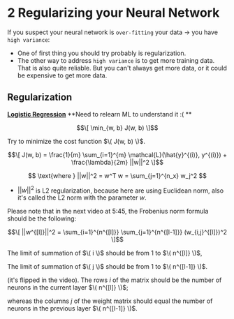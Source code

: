 # 2 Regularizing your Neural Network

If you suspect your neural network is `over-fitting` your data -> you have `high variance`:
- One of first thing you should try probably is regularization.
- The other way to address `high variance` is to get more training data. That is also quite reliable. But you can't always get more data, or it could be expensive to get more data.

## Regularization

[**Logistic Regression**](PENDING)
**Need to relearn ML to understand it  :( **

$$\[
\min_{w, b} J(w, b)
\]$$

Try to minimize the cost function $\( J(w, b) \)$.

$$\[ J(w, b) = \frac{1}{m} \sum_{i=1}^{m} \mathcal{L}(\hat{y}^{(i)}, y^{(i)}) + \frac{\lambda}{2m} ||w||^2 \]$$

$$ \text{where } ||w||^2 = w^T w = \sum_{j=1}^{n_x} w_j^2 $$

- $||w||^2$ is L2 regularization, because here are using Euclidean norm, also it's  called the L2 norm with the parameter $w$.



Please note that in the next video at 5:45, the Frobenius norm formula should be the following:

$$\[
||w^{[l]}||^2 = \sum_{i=1}^{n^{[l]}} \sum_{j=1}^{n^{[l-1]}} (w_{i,j}^{[l]})^2
\]$$

The limit of summation of $\( i \)$ should be from 1 to $\( n^{[l]} \)$,

The limit of summation of $\( j \)$ should be from 1 to $\( n^{[l-1]} \)$.

(it's flipped in the video). The rows $i$ of the matrix should be the number of neurons in the current layer $\( n^{[l]} \)$;

whereas the columns $j$ of the weight matrix should equal the number of neurons in the previous layer $\( n^{[l-1]} \)$.
